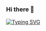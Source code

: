 ### Hi there 👋
[![Typing SVG](https://readme-typing-svg.herokuapp.com?color=DE76F7&width=401&height=51&lines=welcome+to+my+Github)](https://git.io/typing-svg)
<!--
**nafisoaden97/nafisoaden97** is a ✨ _special_ ✨ repository because its `README.md` (this file) appears on your GitHub profile.

[Typing SVG](https://readme-typing-svg.herokuapp.com?color=DE76F7&width=401&height=51&lines=welcome+to+my+Github)](https://git.io/typing-svg)

- 🔭 I’m currently working on ...
- 🌱 I’m currently learning ...
- 👯 I’m looking to collaborate on ...
- 🤔 I’m looking for help with ...
- 💬 Ask me about ...
- 📫 How to reach me: ...
- 😄 Pronouns: ...
- ⚡ Fun fact: ...
-->
